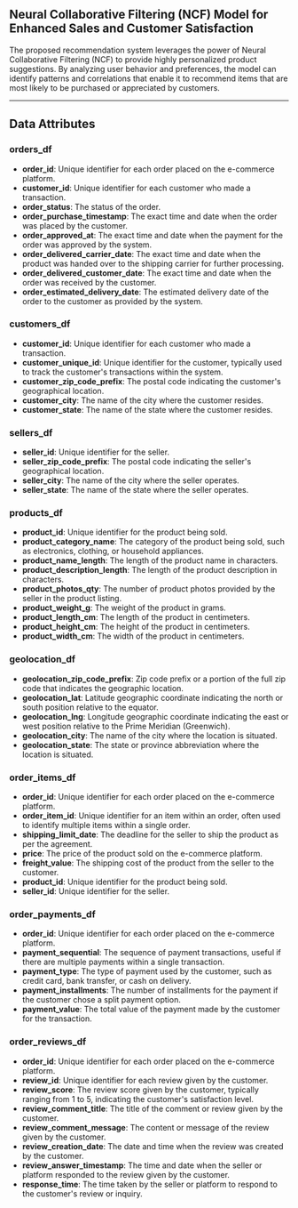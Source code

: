 ## Neural Collaborative Filtering (NCF) Model for Enhanced Sales and Customer Satisfaction

The proposed recommendation system leverages the power of Neural Collaborative Filtering (NCF) to provide highly personalized product suggestions. By analyzing user behavior and preferences, the model can identify patterns and correlations that enable it to recommend items that are most likely to be purchased or appreciated by customers.

---

## Data Attributes

### **orders_df**
- **order_id**: Unique identifier for each order placed on the e-commerce platform.
- **customer_id**: Unique identifier for each customer who made a transaction.
- **order_status**: The status of the order.
- **order_purchase_timestamp**: The exact time and date when the order was placed by the customer.
- **order_approved_at**: The exact time and date when the payment for the order was approved by the system.
- **order_delivered_carrier_date**: The exact time and date when the product was handed over to the shipping carrier for further processing.
- **order_delivered_customer_date**: The exact time and date when the order was received by the customer.
- **order_estimated_delivery_date**: The estimated delivery date of the order to the customer as provided by the system.

### **customers_df**
- **customer_id**: Unique identifier for each customer who made a transaction.
- **customer_unique_id**: Unique identifier for the customer, typically used to track the customer's transactions within the system.
- **customer_zip_code_prefix**: The postal code indicating the customer's geographical location.
- **customer_city**: The name of the city where the customer resides.
- **customer_state**: The name of the state where the customer resides.

### **sellers_df**
- **seller_id**: Unique identifier for the seller.
- **seller_zip_code_prefix**: The postal code indicating the seller's geographical location.
- **seller_city**: The name of the city where the seller operates.
- **seller_state**: The name of the state where the seller operates.

### **products_df**
- **product_id**: Unique identifier for the product being sold.
- **product_category_name**: The category of the product being sold, such as electronics, clothing, or household appliances.
- **product_name_length**: The length of the product name in characters.
- **product_description_length**: The length of the product description in characters.
- **product_photos_qty**: The number of product photos provided by the seller in the product listing.
- **product_weight_g**: The weight of the product in grams.
- **product_length_cm**: The length of the product in centimeters.
- **product_height_cm**: The height of the product in centimeters.
- **product_width_cm**: The width of the product in centimeters.

### **geolocation_df**
- **geolocation_zip_code_prefix**: Zip code prefix or a portion of the full zip code that indicates the geographic location.
- **geolocation_lat**: Latitude geographic coordinate indicating the north or south position relative to the equator.
- **geolocation_lng**: Longitude geographic coordinate indicating the east or west position relative to the Prime Meridian (Greenwich).
- **geolocation_city**: The name of the city where the location is situated.
- **geolocation_state**: The state or province abbreviation where the location is situated.

### **order_items_df**
- **order_id**: Unique identifier for each order placed on the e-commerce platform.
- **order_item_id**: Unique identifier for an item within an order, often used to identify multiple items within a single order.
- **shipping_limit_date**: The deadline for the seller to ship the product as per the agreement.
- **price**: The price of the product sold on the e-commerce platform.
- **freight_value**: The shipping cost of the product from the seller to the customer.
- **product_id**: Unique identifier for the product being sold.
- **seller_id**: Unique identifier for the seller.

### **order_payments_df**
- **order_id**: Unique identifier for each order placed on the e-commerce platform.
- **payment_sequential**: The sequence of payment transactions, useful if there are multiple payments within a single transaction.
- **payment_type**: The type of payment used by the customer, such as credit card, bank transfer, or cash on delivery.
- **payment_installments**: The number of installments for the payment if the customer chose a split payment option.
- **payment_value**: The total value of the payment made by the customer for the transaction.

### **order_reviews_df**
- **order_id**: Unique identifier for each order placed on the e-commerce platform.
- **review_id**: Unique identifier for each review given by the customer.
- **review_score**: The review score given by the customer, typically ranging from 1 to 5, indicating the customer's satisfaction level.
- **review_comment_title**: The title of the comment or review given by the customer.
- **review_comment_message**: The content or message of the review given by the customer.
- **review_creation_date**: The date and time when the review was created by the customer.
- **review_answer_timestamp**: The time and date when the seller or platform responded to the review given by the customer.
- **response_time**: The time taken by the seller or platform to respond to the customer's review or inquiry.
